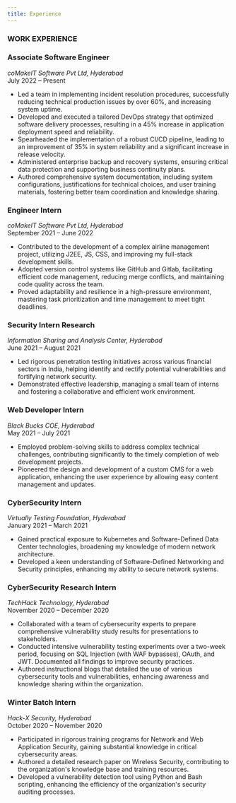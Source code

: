 ```yaml
---
title: Experience
---
```

### WORK EXPERIENCE
### Associate Software Engineer
_coMakeIT Software Pvt Ltd, Hyderabad_  
July 2022 – Present  
- Led a team in implementing incident resolution procedures, successfully reducing technical production issues by over 60%, and increasing system uptime.
- Developed and executed a tailored DevOps strategy that optimized software delivery processes, resulting in a 45% increase in application deployment speed and reliability.
- Spearheaded the implementation of a robust CI/CD pipeline, leading to an improvement of 35% in system reliability and a significant increase in release velocity.
- Administered enterprise backup and recovery systems, ensuring critical data protection and supporting business continuity plans.
- Authored comprehensive system documentation, including system configurations, justifications for technical choices, and user training materials, fostering better team coordination and knowledge sharing.

### Engineer Intern
_coMakeIT Software Pvt Ltd, Hyderabad_  
September 2021 – June 2022  
- Contributed to the development of a complex airline management project, utilizing J2EE, JS, CSS, and improving my full-stack development skills.
- Adopted version control systems like GitHub and Gitlab, facilitating efficient code management, reducing merge conflicts, and maintaining code quality across the team.
- Proved adaptability and resilience in a high-pressure environment, mastering task prioritization and time management to meet tight deadlines.

### Security Intern Research
_Information Sharing and Analysis Center, Hyderabad_  
June 2021 – August 2021  
- Led rigorous penetration testing initiatives across various financial sectors in India, helping identify and rectify potential vulnerabilities and fortifying network security.
- Demonstrated effective leadership, managing a small team of interns and fostering a collaborative and efficient work environment.

### Web Developer Intern
_Black Bucks COE, Hyderabad_  
May 2021 – July 2021  
- Employed problem-solving skills to address complex technical challenges, contributing significantly to the timely completion of web development projects.
- Pioneered the design and development of a custom CMS for a web application, enhancing the user experience by allowing easy content management and updates.

### CyberSecurity Intern
_Virtually Testing Foundation, Hyderabad_  
January 2021 – March 2021  
- Gained practical exposure to Kubernetes and Software-Defined Data Center technologies, broadening my knowledge of modern network architecture.
- Developed a keen understanding of Software-Defined Networking and Security principles, enhancing my ability to secure network systems.

### CyberSecurity Research Intern
_TechHack Technology, Hyderabad_  
November 2020 – December 2020  
- Collaborated with a team of cybersecurity experts to prepare comprehensive vulnerability study results for presentations to stakeholders.
- Conducted intensive vulnerability testing experiments over a two-week period, focusing on SQL Injection (with WAF bypasses), OAuth, and JWT. Documented all findings to improve security practices.
- Authored instructional blogs that detailed the use of various cybersecurity tools and vulnerabilities, enhancing awareness and knowledge sharing within the organization.

### Winter Batch Intern
_Hack-X Security, Hyderabad_  
October 2020 – November 2020  
- Participated in rigorous training programs for Network and Web Application Security, gaining substantial knowledge in critical cybersecurity areas.
- Authored a detailed research paper on Wireless Security, contributing to the organization's knowledge base and training resources.
- Developed a vulnerability detection tool using Python and Bash scripting, enhancing the efficiency of the organization's security auditing processes.